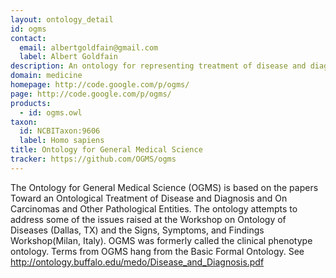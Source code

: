 ```yaml
---
layout: ontology_detail
id: ogms
contact:
  email: albertgoldfain@gmail.com
  label: Albert Goldfain
description: An ontology for representing treatment of disease and diagnosis and on carcinomas and other pathological entities
domain: medicine
homepage: http://code.google.com/p/ogms/
page: http://code.google.com/p/ogms/
products:
  - id: ogms.owl
taxon:
  id: NCBITaxon:9606
  label: Homo sapiens
title: Ontology for General Medical Science
tracker: https://github.com/OGMS/ogms
---
```


The Ontology for General Medical Science (OGMS) is based on the papers Toward an Ontological Treatment of Disease and Diagnosis and On Carcinomas and Other Pathological Entities. The ontology attempts to address some of the issues raised at the Workshop on Ontology of Diseases (Dallas, TX) and the Signs, Symptoms, and Findings Workshop(Milan, Italy). OGMS was formerly called the clinical phenotype ontology. Terms from OGMS hang from the Basic Formal Ontology. See http://ontology.buffalo.edu/medo/Disease_and_Diagnosis.pdf
